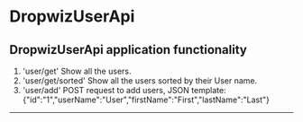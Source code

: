 # DropwizUserApi

DropwizUserApi application functionality
---

1. 'user/get' Show all the users.
2. 'user/get/sorted' Show all the users sorted by their User name.
3. 'user/add' POST request to add users, JSON template:
{"id":"1","userName":"User","firstName":"First","lastName":"Last"}

---
